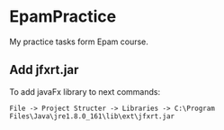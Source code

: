 # EpamPractice
My practice tasks form Epam course.

## Add jfxrt.jar

To add javaFx library to next commands:
```
File -> Project Structer -> Libraries -> C:\Program Files\Java\jre1.8.0_161\lib\ext\jfxrt.jar
```